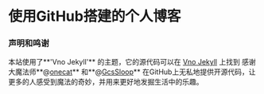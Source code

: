 # 使用GitHub搭建的个人博客

### 声明和鸣谢

本站使用了**'Vno Jekyll'** 的主题，它的源代码可以在 [Vno Jekyll](https://github.com/onevcat/vno-jekyll) 上找到
感谢大魔法师**@[onecat](https://github.com/onevcat)** 和**@[GcsSloop](https://github.com/GcsSloop)** 在GitHub上无私地提供开源代码，让更多的人感受到魔法的奇妙，并用来更好地发掘生活中的乐趣。

